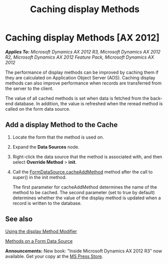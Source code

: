﻿---
title: Caching display Methods
TOCTitle: Caching display Methods
ms:assetid: 104c832c-98a9-46e2-a720-8a7282c71b31
ms:mtpsurl: https://msdn.microsoft.com/en-us/library/Aa596691(v=AX.60)
ms:contentKeyID: 35240532
ms.date: 05/18/2015
mtps_version: v=AX.60
---

# Caching display Methods [AX 2012]


_**Applies To:** Microsoft Dynamics AX 2012 R3, Microsoft Dynamics AX 2012 R2, Microsoft Dynamics AX 2012 Feature Pack, Microsoft Dynamics AX 2012_

The performance of display methods can be improved by caching them if they are calculated on Application Object Server (AOS). Caching display methods can also improve performance when records are transferred from the server to the client.

The value of all cached methods is set when data is fetched from the back-end database. In addition, the value is refreshed when the reread method is called on the form data source.

## Add a display Method to the Cache

1.  Locate the form that the method is used on.

2.  Expand the **Data Sources** node.

3.  Right-click the data source that the method is associated with, and then select **Override Method** \> **init**.

4.  Call the [FormDataSource.cacheAddMethod](https://msdn.microsoft.com/en-us/library/gg857757\(v=ax.60\)) method after the call to super() in the init method.
    
    The first parameter for cacheAddMethod determines the name of the method to be cached. The second parameter (set to true by default) determines whether the value of the display method is updated when a record is written to the database.

## See also

[Using the display Method Modifier](using-the-display-method-modifier.md)

[Methods on a Form Data Source](methods-on-a-form-data-source.md)

  
**Announcements:** New book: "Inside Microsoft Dynamics AX 2012 R3" now available. Get your copy at the [MS Press Store](https://www.microsoftpressstore.com/store/inside-microsoft-dynamics-ax-2012-r3-9780735685109).

